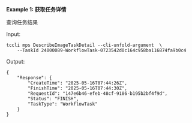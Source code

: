 **Example 1: 获取任务详情**

查询任务结果

Input: 

```
tccli mps DescribeImageTaskDetail --cli-unfold-argument  \
    --TaskId 24000089-WorkflowTask-0723542d0c164c958ba116874fa9b0c4
```

Output: 
```
{
    "Response": {
        "CreateTime": "2025-05-16T07:44:26Z",
        "FinishTime": "2025-05-16T07:44:30Z",
        "RequestId": "147e6b46-efeb-48cf-9186-b195b2bf4f9d",
        "Status": "FINISH",
        "TaskType": "WorkflowTask"
    }
}
```

